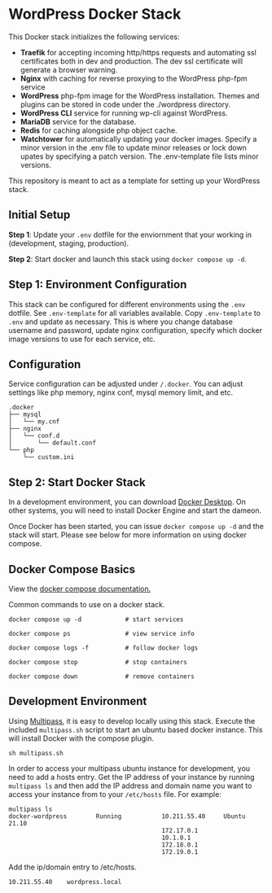 # WordPress Docker Stack

This Docker stack initializes the following services:

- **Traefik** for accepting incoming http/https requests and automating ssl certificates both in dev and production. The dev ssl certificate will generate a browser warning.
- **Nginx** with caching for reverse proxying to the WordPress php-fpm service
- **WordPress** php-fpm image for the WordPress installation. Themes and plugins can be stored in code under the ./wordpress directory.
- **WordPress CLI** service for running wp-cli against WordPress.
- **MariaDB** service for the database.
- **Redis** for caching alongside php object cache.
- **Watchtower** for automatically updating your docker images. Specify a minor version in the .env file to update minor releases or lock down upates by specifying a patch version. The .env-template file lists minor versions.

This repository is meant to act as a template for setting up your WordPress stack.

## Initial Setup

**Step 1**: Update your ```.env``` dotfile for the enviornment that your working in (development, staging, production).

**Step 2**: Start docker and launch this stack using ```docker compose up -d```.

## Step 1: Environment Configuration

This stack can be configured for different environments using the ```.env``` dotfile. See ```.env-template``` for all variables available. Copy ```.env-template``` to ```.env``` and update as necessary. This is where you change database username and password, update nginx configuration, specify which docker image versions to use for each service, etc.

## Configuration

Service configuration can be adjusted under ```/.docker```. You can adjust settings like php memory, nginx conf, mysql memory limit, and etc.

```
.docker
├── mysql
│   └── my.cnf
├── nginx
│   └── conf.d
│       └── default.conf
└── php
    └── custom.ini
```

## Step 2: Start Docker Stack

In a development environment, you can download [Docker Desktop](https://www.docker.com/products/docker-desktop). On other systems, you will need to install Docker Engine and start the dameon.

Once Docker has been started, you can issue ```docker compose up -d``` and the stack will start. Please see below for more information on using docker compose.
## Docker Compose Basics

View the [docker compose documentation.](https://docs.docker.com/compose/)

Common commands to use on a docker stack.

```
docker compose up -d            # start services

docker compose ps               # view service info

docker compose logs -f          # follow docker logs

docker compose stop             # stop containers

docker compose down             # remove containers
```

## Development Environment

Using [Multipass](https://multipass.run/docs), it is easy to develop locally using this stack. Execute the included ```multipass.sh``` script to start an ubuntu based docker instance. This will install Docker with the compose plugin.

```
sh multipass.sh
```

In order to access your multipass ubuntu instance for development, you need to add a hosts entry. Get the IP address of your instance by running ```multipass ls``` and then add the IP address and domain name you want to access your instance from to your ```/etc/hosts``` file. For example:

```
multipass ls
docker-wordpress        Running           10.211.55.40     Ubuntu 21.10
                                          172.17.0.1
                                          10.1.0.1
                                          172.18.0.1
                                          172.19.0.1
```

Add the ip/domain entry to /etc/hosts.

```
10.211.55.40    wordpress.local
```